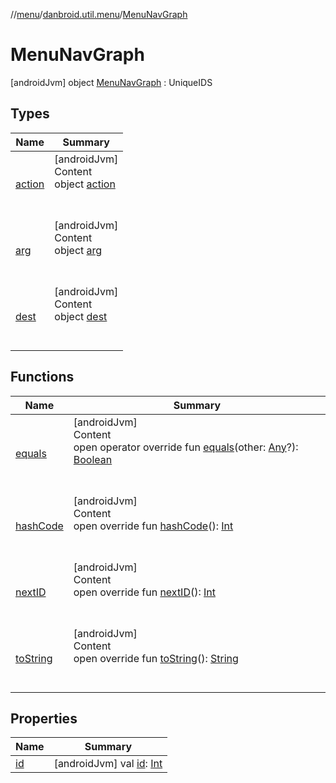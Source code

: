 //[menu](../../index.md)/[danbroid.util.menu](../index.md)/[MenuNavGraph](index.md)



# MenuNavGraph  
 [androidJvm] object [MenuNavGraph](index.md) : UniqueIDS   


## Types  
  
|  Name|  Summary| 
|---|---|
| [action](action/index.md)| [androidJvm]  <br>Content  <br>object [action](action/index.md)  <br><br><br>
| [arg](arg/index.md)| [androidJvm]  <br>Content  <br>object [arg](arg/index.md)  <br><br><br>
| [dest](dest/index.md)| [androidJvm]  <br>Content  <br>object [dest](dest/index.md)  <br><br><br>


## Functions  
  
|  Name|  Summary| 
|---|---|
| [equals](../../danbroid.util.menu.ui/-menu-item-diff-callback/index.md#kotlin/Any/equals/#kotlin.Any?/PointingToDeclaration/)| [androidJvm]  <br>Content  <br>open operator override fun [equals](../../danbroid.util.menu.ui/-menu-item-diff-callback/index.md#kotlin/Any/equals/#kotlin.Any?/PointingToDeclaration/)(other: [Any](https://kotlinlang.org/api/latest/jvm/stdlib/kotlin/-any/index.html)?): [Boolean](https://kotlinlang.org/api/latest/jvm/stdlib/kotlin/-boolean/index.html)  <br><br><br>
| [hashCode](../../danbroid.util.menu.ui/-menu-item-diff-callback/index.md#kotlin/Any/hashCode/#/PointingToDeclaration/)| [androidJvm]  <br>Content  <br>open override fun [hashCode](../../danbroid.util.menu.ui/-menu-item-diff-callback/index.md#kotlin/Any/hashCode/#/PointingToDeclaration/)(): [Int](https://kotlinlang.org/api/latest/jvm/stdlib/kotlin/-int/index.html)  <br><br><br>
| [nextID](index.md#danbroid.util.misc/UniqueIDS/nextID/#/PointingToDeclaration/)| [androidJvm]  <br>Content  <br>open override fun [nextID](index.md#danbroid.util.misc/UniqueIDS/nextID/#/PointingToDeclaration/)(): [Int](https://kotlinlang.org/api/latest/jvm/stdlib/kotlin/-int/index.html)  <br><br><br>
| [toString](../../danbroid.util.menu.ui/-menu-item-diff-callback/index.md#kotlin/Any/toString/#/PointingToDeclaration/)| [androidJvm]  <br>Content  <br>open override fun [toString](../../danbroid.util.menu.ui/-menu-item-diff-callback/index.md#kotlin/Any/toString/#/PointingToDeclaration/)(): [String](https://kotlinlang.org/api/latest/jvm/stdlib/kotlin/-string/index.html)  <br><br><br>


## Properties  
  
|  Name|  Summary| 
|---|---|
| [id](index.md#danbroid.util.menu/MenuNavGraph/id/#/PointingToDeclaration/)|  [androidJvm] val [id](index.md#danbroid.util.menu/MenuNavGraph/id/#/PointingToDeclaration/): [Int](https://kotlinlang.org/api/latest/jvm/stdlib/kotlin/-int/index.html)   <br>

